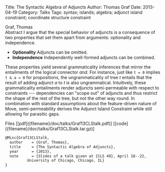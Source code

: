 Title: The Syntactic Algebra of Adjuncts
Author: Thomas Graf
Date: 2013-04-19
Category: Talks
Tags: syntax; islands; algebra; adjunct island constraint; coordinate structure constraint

<div markdown class="authors">
Graf, Thomas
</div>

<div markdown class="abstract">
<span id="abstract-title">Abstract</span>
I argue that the special behavior of adjuncts is a consequence of two properties that set them apart from arguments: optionality and independence.

- **Optionality** Adjuncts can be omitted.
- **Independence** Independently well-formed adjuncts can be combined.

These properties yield several grammaticality inferences that mirror the entailments of the logical connector *and*.
For instance, just like `t = 0` implies `t & a = 0` for propositions, the ungrammaticality of tree *t* entails that the result of adding adjunct *a* to *t* is also ungrammatical.
Intuitively, these grammaticality entailments render adjuncts semi-permeable with respect to constraints --- dependencies can "scope out" of adjuncts and thus restrict the shape of the rest of the tree, but not the other way round.
In combination with standard assumptions about the feature-driven nature of Move, semi-permeability derives the Adjunct Island Constraint while still allowing for parasitic gaps.
</div>

<div markdown class="files">
<span id="files-title">Files</span>
[[pdf]({filename}/doc/talks/Graf13CLStalk.pdf)]
[[code]({filename}/doc/talks/Graf13CLStalk.tar.gz)]
</div>

~~~latex
@Misc{Graf13CLStalk,
  author	= {Graf, Thomas},
  title		= {The Syntactic Algebra of Adjuncts},
  year		= {2013},
  note		= {Slides of a talk given at {CLS 49}, April 18--22,
		  University of Chicago, Chicago, IL}
}
~~~
